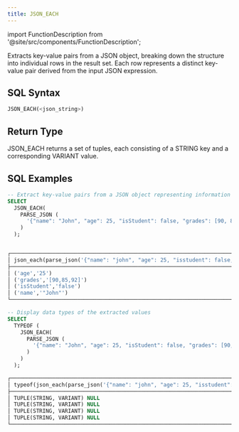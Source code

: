 ```yaml
---
title: JSON_EACH
---
```

import FunctionDescription from '@site/src/components/FunctionDescription';

<FunctionDescription description="Introduced or updated: v1.2.152"/>

Extracts key-value pairs from a JSON object, breaking down the structure into individual rows in the result set. Each row represents a distinct key-value pair derived from the input JSON expression.

## SQL Syntax

```sql
JSON_EACH(<json_string>)
```

## Return Type

JSON_EACH returns a set of tuples, each consisting of a STRING key and a corresponding VARIANT value.

## SQL Examples

```sql
-- Extract key-value pairs from a JSON object representing information about a person
SELECT
  JSON_EACH(
    PARSE_JSON (
      '{"name": "John", "age": 25, "isStudent": false, "grades": [90, 85, 92]}'
    )
  );


┌──────────────────────────────────────────────────────────────────────────────────────────────────┐
│ json_each(parse_json('{"name": "john", "age": 25, "isstudent": false, "grades": [90, 85, 92]}')) │
├──────────────────────────────────────────────────────────────────────────────────────────────────┤
│ ('age','25')                                                                                     │
│ ('grades','[90,85,92]')                                                                          │
│ ('isStudent','false')                                                                            │
│ ('name','"John"')                                                                                │
└──────────────────────────────────────────────────────────────────────────────────────────────────┘

-- Display data types of the extracted values
SELECT
  TYPEOF (
    JSON_EACH(
      PARSE_JSON (
        '{"name": "John", "age": 25, "isStudent": false, "grades": [90, 85, 92]}'
      )
    )
  );

┌──────────────────────────────────────────────────────────────────────────────────────────────────────────┐
│ typeof(json_each(parse_json('{"name": "john", "age": 25, "isstudent": false, "grades": [90, 85, 92]}'))) │
├──────────────────────────────────────────────────────────────────────────────────────────────────────────┤
│ TUPLE(STRING, VARIANT) NULL                                                                              │
│ TUPLE(STRING, VARIANT) NULL                                                                              │
│ TUPLE(STRING, VARIANT) NULL                                                                              │
│ TUPLE(STRING, VARIANT) NULL                                                                              │
└──────────────────────────────────────────────────────────────────────────────────────────────────────────┘
```